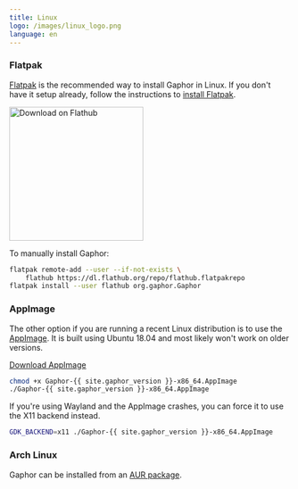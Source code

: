 ```yaml
---
title: Linux
logo: /images/linux_logo.png
language: en
---
```


### Flatpak

[Flatpak](https://flatpak.org/) is the recommended way to install Gaphor in
Linux. If you don't have it setup already, follow the instructions to [install
Flatpak](https://flatpak.org/setup).

<a href='https://flathub.org/apps/details/org.gaphor.Gaphor'><img width='240' alt='Download on Flathub' src='https://flathub.org/assets/badges/flathub-badge-en.png'/></a>

To manually install Gaphor:

```bash
flatpak remote-add --user --if-not-exists \
    flathub https://dl.flathub.org/repo/flathub.flatpakrepo
flatpak install --user flathub org.gaphor.Gaphor
```

### AppImage

The other option if you are running a recent Linux distribution is to use the
[AppImage](https://appimage.org/). It is built using Ubuntu 18.04 and most
likely won't work on older versions.

<a class="btn btn-primary btn-lg" href="https://github.com/gaphor/gaphor/releases/download/{{ site.gaphor_version }}/Gaphor-{{ site.gaphor_version }}-x86_64.AppImage"><i class="fa fa-download"></i> Download AppImage</a>

```bash
chmod +x Gaphor-{{ site.gaphor_version }}-x86_64.AppImage
./Gaphor-{{ site.gaphor_version }}-x86_64.AppImage
```

If you're using Wayland and the AppImage crashes, you can force it to use the
X11 backend instead.

```bash
GDK_BACKEND=x11 ./Gaphor-{{ site.gaphor_version }}-x86_64.AppImage
```

### Arch Linux

Gaphor can be installed from an [AUR
package](https://aur.archlinux.org/packages/python-gaphor/).
